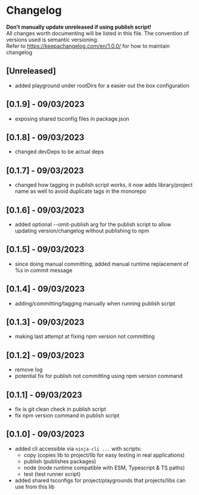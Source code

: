 # Changelog

**Don't manually update unreleased if using publish script!**<br />
All changes worth documenting will be listed in this file. The convention of versions used is semantic versioning.<br />
Refer to https://keepachangelog.com/en/1.0.0/ for how to maintain changelog<br />

## [Unreleased]

-   added playground under rootDirs for a easier out the box configuration

## [0.1.9] - 09/03/2023

-   exposing shared tsconfig files in package.json

## [0.1.8] - 09/03/2023

-   changed devDeps to be actual deps

## [0.1.7] - 09/03/2023

-   changed how tagging in publish script works, it now adds library/project name as well to avoid duplicate tags in the monorepo

## [0.1.6] - 09/03/2023

-   added optional --omit-publish arg for the publish script to allow updating version/changelog without publishing to npm

## [0.1.5] - 09/03/2023

-   since doing manual committing, added manual runtime replacement of %s in commit message

## [0.1.4] - 09/03/2023

-   adding/committing/tagging manually when running publish script

## [0.1.3] - 09/03/2023

-   making last attempt at fixing npm version not committing

## [0.1.2] - 09/03/2023

-   remove log
-   potential fix for publish not committing using npm version command

## [0.1.1] - 09/03/2023

-   fix is git clean check in publish script
-   fix npm version command in publish script

## [0.1.0] - 09/03/2023

-   added cli accessible via `ninja-cli ...` with scripts:
    -   copy (copies lib to project/lib for easy testing in real applications)
    -   publish (publishes packages)
    -   node (node runtime compatible with ESM, Typescript & TS paths)
    -   test (test runner script)
-   added shared tsconfigs for project/playgrounds that projects/libs can use from this lib
